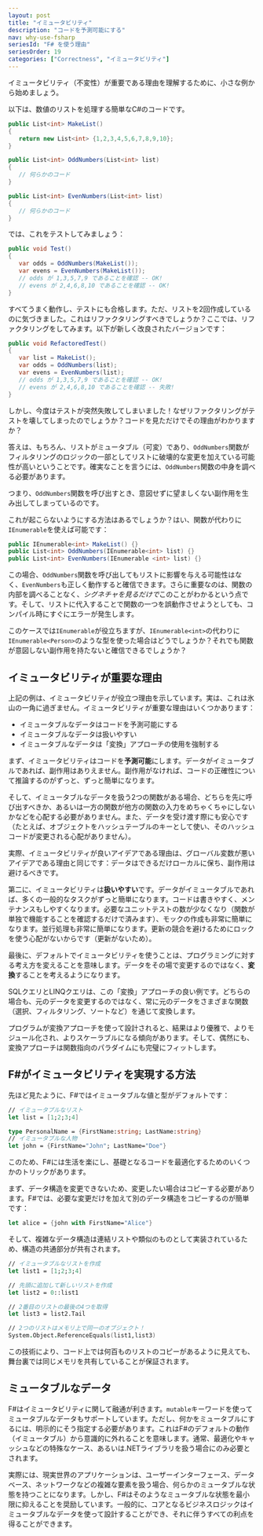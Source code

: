 ```yaml
---
layout: post
title: "イミュータビリティ"
description: "コードを予測可能にする"
nav: why-use-fsharp
seriesId: "F# を使う理由"
seriesOrder: 19
categories: ["Correctness", "イミュータビリティ"]
---
```


イミュータビリティ（不変性）が重要である理由を理解するために、小さな例から始めましょう。

以下は、数値のリストを処理する簡単なC#のコードです。

```csharp
public List<int> MakeList() 
{
   return new List<int> {1,2,3,4,5,6,7,8,9,10};
}

public List<int> OddNumbers(List<int> list) 
{ 
   // 何らかのコード
}

public List<int> EvenNumbers(List<int> list) 
{ 
   // 何らかのコード
}
```

では、これをテストしてみましょう：

```csharp
public void Test() 
{ 
   var odds = OddNumbers(MakeList()); 
   var evens = EvenNumbers(MakeList());
   // odds が 1,3,5,7,9 であることを確認 -- OK!
   // evens が 2,4,6,8,10 であることを確認 -- OK!
}
```

すべてうまく動作し、テストにも合格します。ただ、リストを2回作成しているのに気づきました。これはリファクタリングすべきでしょうか？ここでは、リファクタリングをしてみます。以下が新しく改良されたバージョンです：

```csharp
public void RefactoredTest() 
{ 
   var list = MakeList();
   var odds = OddNumbers(list); 
   var evens = EvenNumbers(list);
   // odds が 1,3,5,7,9 であることを確認 -- OK!
   // evens が 2,4,6,8,10 であることを確認 -- 失敗!
}
```

しかし、今度はテストが突然失敗してしまいました！なぜリファクタリングがテストを壊してしまったのでしょうか？コードを見ただけでその理由がわかりますか？

答えは、もちろん、リストがミュータブル（可変）であり、`OddNumbers`関数がフィルタリングのロジックの一部としてリストに破壊的な変更を加えている可能性が高いということです。確実なことを言うには、`OddNumbers`関数の中身を調べる必要があります。

つまり、`OddNumbers`関数を呼び出すとき、意図せずに望ましくない副作用を生み出してしまっているのです。

これが起こらないようにする方法はあるでしょうか？はい、関数が代わりに`IEnumerable`を使えば可能です：

```csharp
public IEnumerable<int> MakeList() {}
public List<int> OddNumbers(IEnumerable<int> list) {} 
public List<int> EvenNumbers(IEnumerable <int> list) {}
```

この場合、`OddNumbers`関数を呼び出してもリストに影響を与える可能性はなく、`EvenNumbers`も正しく動作すると確信できます。さらに重要なのは、関数の内部を調べることなく、*シグネチャを見るだけで*このことがわかるという点です。そして、リストに代入することで関数の一つを誤動作させようとしても、コンパイル時にすぐにエラーが発生します。

このケースでは`IEnumerable`が役立ちますが、`IEnumerable<int>`の代わりに`IEnumerable<Person>`のような型を使った場合はどうでしょうか？それでも関数が意図しない副作用を持たないと確信できるでしょうか？

## イミュータビリティが重要な理由 ##

上記の例は、イミュータビリティが役立つ理由を示しています。実は、これは氷山の一角に過ぎません。イミュータビリティが重要な理由はいくつかあります：

* イミュータブルなデータはコードを予測可能にする
* イミュータブルなデータは扱いやすい
* イミュータブルなデータは「変換」アプローチの使用を強制する

まず、イミュータビリティはコードを**予測可能**にします。データがイミュータブルであれば、副作用はありえません。副作用がなければ、コードの正確性について推論するのがずっと、ずっと簡単になります。

そして、イミュータブルなデータを扱う2つの関数がある場合、どちらを先に呼び出すべきか、あるいは一方の関数が他方の関数の入力をめちゃくちゃにしないかなどを心配する必要がありません。また、データを受け渡す際にも安心です（たとえば、オブジェクトをハッシュテーブルのキーとして使い、そのハッシュコードが変更される心配がありません）。

実際、イミュータビリティが良いアイデアである理由は、グローバル変数が悪いアイデアである理由と同じです：データはできるだけローカルに保ち、副作用は避けるべきです。

第二に、イミュータビリティは**扱いやすい**です。データがイミュータブルであれば、多くの一般的なタスクがずっと簡単になります。コードは書きやすく、メンテナンスもしやすくなります。必要なユニットテストの数が少なくなり（関数が単独で機能することを確認するだけで済みます）、モックの作成も非常に簡単になります。並行処理も非常に簡単になります。更新の競合を避けるためにロックを使う心配がないからです（更新がないため）。

最後に、デフォルトでイミュータビリティを使うことは、プログラミングに対する考え方を変えることを意味します。データをその場で変更するのではなく、**変換**することを考えるようになります。

SQLクエリとLINQクエリは、この「変換」アプローチの良い例です。どちらの場合も、元のデータを変更するのではなく、常に元のデータをさまざまな関数（選択、フィルタリング、ソートなど）を通じて変換します。

プログラムが変換アプローチを使って設計されると、結果はより優雅で、よりモジュール化され、よりスケーラブルになる傾向があります。そして、偶然にも、変換アプローチは関数指向のパラダイムにも完璧にフィットします。

## F#がイミュータビリティを実現する方法 ##

先ほど見たように、F#ではイミュータブルな値と型がデフォルトです：

```fsharp
// イミュータブルなリスト
let list = [1;2;3;4]    

type PersonalName = {FirstName:string; LastName:string}
// イミュータブルな人物
let john = {FirstName="John"; LastName="Doe"}
```

このため、F#には生活を楽にし、基礎となるコードを最適化するためのいくつかのトリックがあります。

まず、データ構造を変更できないため、変更したい場合はコピーする必要があります。F#では、必要な変更だけを加えて別のデータ構造をコピーするのが簡単です：

```fsharp
let alice = {john with FirstName="Alice"}
```

そして、複雑なデータ構造は連結リストや類似のものとして実装されているため、構造の共通部分が共有されます。

```fsharp
// イミュータブルなリストを作成
let list1 = [1;2;3;4]   

// 先頭に追加して新しいリストを作成
let list2 = 0::list1    

// 2番目のリストの最後の4つを取得
let list3 = list2.Tail

// 2つのリストはメモリ上で同一のオブジェクト！
System.Object.ReferenceEquals(list1,list3)
```

この技術により、コード上では何百ものリストのコピーがあるように見えても、舞台裏では同じメモリを共有していることが保証されます。

## ミュータブルなデータ ##

F#はイミュータビリティに関して融通が利きます。`mutable`キーワードを使ってミュータブルなデータもサポートしています。ただし、何かをミュータブルにするには、明示的にそう指定する必要があります。これはF#のデフォルトの動作（イミュータブル）から意識的に外れることを意味します。通常、最適化やキャッシュなどの特殊なケース、あるいは.NETライブラリを扱う場合にのみ必要とされます。

実際には、現実世界のアプリケーションは、ユーザーインターフェース、データベース、ネットワークなどの複雑な要素を扱う場合、何らかのミュータブルな状態を持つことになります。しかし、F#はそのようなミュータブルな状態を最小限に抑えることを奨励しています。一般的に、コアとなるビジネスロジックはイミュータブルなデータを使って設計することができ、それに伴うすべての利点を得ることができます。

